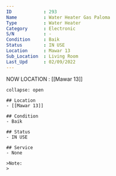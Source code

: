 ```yaml
---
ID            : 293
Name          : Water Heater Gas Paloma
Type          : Water Heater
Category      : Electronic
S/N           : -
Condition     : Baik
Status        : IN USE
Location      : Mawar 13
Sub_Location  : Living Room
Last_Upd      : 02/09/2022
---
```



NOW LOCATION : [[Mawar 13]]

```ad-History
collapse: open

## Location
- [[Mawar 13]]

## Condition
- Baik

## Status
- IN USE

## Service
- None

>Note:
>


```
